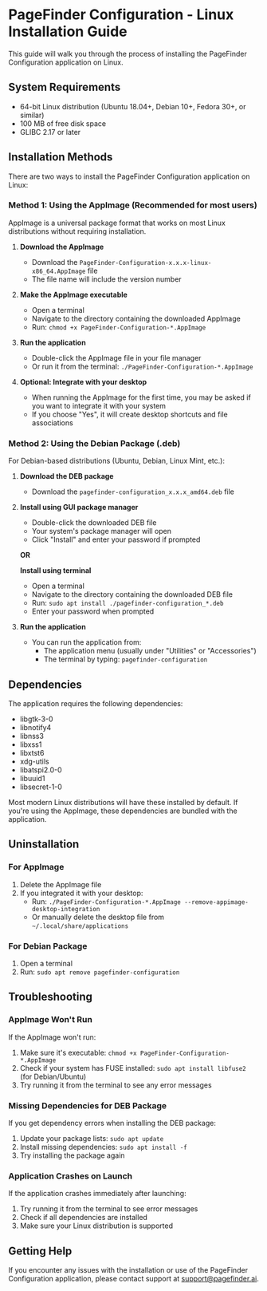# PageFinder Configuration - Linux Installation Guide

This guide will walk you through the process of installing the PageFinder Configuration application on Linux.

## System Requirements

- 64-bit Linux distribution (Ubuntu 18.04+, Debian 10+, Fedora 30+, or similar)
- 100 MB of free disk space
- GLIBC 2.17 or later

## Installation Methods

There are two ways to install the PageFinder Configuration application on Linux:

### Method 1: Using the AppImage (Recommended for most users)

AppImage is a universal package format that works on most Linux distributions without requiring installation.

1. **Download the AppImage**
   - Download the `PageFinder-Configuration-x.x.x-linux-x86_64.AppImage` file
   - The file name will include the version number

2. **Make the AppImage executable**
   - Open a terminal
   - Navigate to the directory containing the downloaded AppImage
   - Run: `chmod +x PageFinder-Configuration-*.AppImage`

3. **Run the application**
   - Double-click the AppImage file in your file manager
   - Or run it from the terminal: `./PageFinder-Configuration-*.AppImage`

4. **Optional: Integrate with your desktop**
   - When running the AppImage for the first time, you may be asked if you want to integrate it with your system
   - If you choose "Yes", it will create desktop shortcuts and file associations

### Method 2: Using the Debian Package (.deb)

For Debian-based distributions (Ubuntu, Debian, Linux Mint, etc.):

1. **Download the DEB package**
   - Download the `pagefinder-configuration_x.x.x_amd64.deb` file

2. **Install using GUI package manager**
   - Double-click the downloaded DEB file
   - Your system's package manager will open
   - Click "Install" and enter your password if prompted

   **OR**

   **Install using terminal**
   - Open a terminal
   - Navigate to the directory containing the downloaded DEB file
   - Run: `sudo apt install ./pagefinder-configuration_*.deb`
   - Enter your password when prompted

3. **Run the application**
   - You can run the application from:
     - The application menu (usually under "Utilities" or "Accessories")
     - The terminal by typing: `pagefinder-configuration`

## Dependencies

The application requires the following dependencies:

- libgtk-3-0
- libnotify4
- libnss3
- libxss1
- libxtst6
- xdg-utils
- libatspi2.0-0
- libuuid1
- libsecret-1-0

Most modern Linux distributions will have these installed by default. If you're using the AppImage, these dependencies are bundled with the application.

## Uninstallation

### For AppImage

1. Delete the AppImage file
2. If you integrated it with your desktop:
   - Run: `./PageFinder-Configuration-*.AppImage --remove-appimage-desktop-integration`
   - Or manually delete the desktop file from `~/.local/share/applications`

### For Debian Package

1. Open a terminal
2. Run: `sudo apt remove pagefinder-configuration`

## Troubleshooting

### AppImage Won't Run

If the AppImage won't run:

1. Make sure it's executable: `chmod +x PageFinder-Configuration-*.AppImage`
2. Check if your system has FUSE installed: `sudo apt install libfuse2` (for Debian/Ubuntu)
3. Try running it from the terminal to see any error messages

### Missing Dependencies for DEB Package

If you get dependency errors when installing the DEB package:

1. Update your package lists: `sudo apt update`
2. Install missing dependencies: `sudo apt install -f`
3. Try installing the package again

### Application Crashes on Launch

If the application crashes immediately after launching:

1. Try running it from the terminal to see error messages
2. Check if all dependencies are installed
3. Make sure your Linux distribution is supported

## Getting Help

If you encounter any issues with the installation or use of the PageFinder Configuration application, please contact support at support@pagefinder.ai.